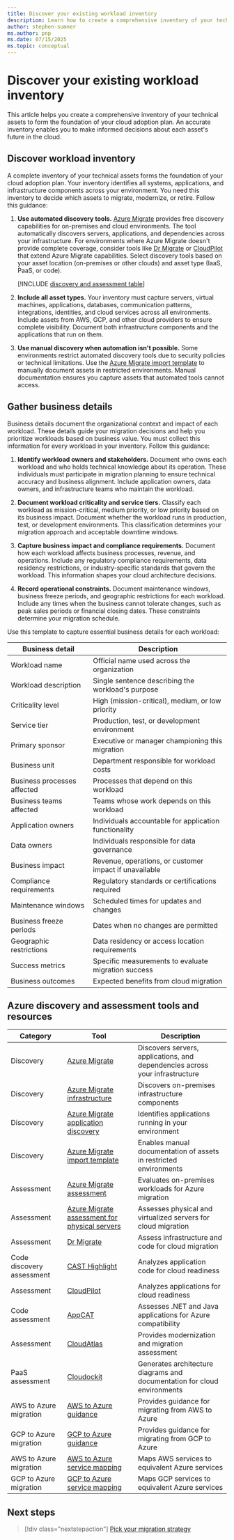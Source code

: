 ```yaml
---
title: Discover your existing workload inventory
description: Learn how to create a comprehensive inventory of your technical assets to form the foundation of your cloud adoption plan and make informed migration decisions.
author: stephen-sumner
ms.author: pnp
ms.date: 07/15/2025
ms.topic: conceptual
---
```


# Discover your existing workload inventory

This article helps you create a comprehensive inventory of your technical assets to form the foundation of your cloud adoption plan. An accurate inventory enables you to make informed decisions about each asset's future in the cloud.

## Discover workload inventory

A complete inventory of your technical assets forms the foundation of your cloud adoption plan. Your inventory identifies all systems, applications, and infrastructure components across your environment. You need this inventory to decide which assets to migrate, modernize, or retire. Follow this guidance:

1. **Use automated discovery tools.** [Azure Migrate](/azure/migrate/migrate-services-overview?view=migrate) provides free discovery capabilities for on-premises and cloud environments. The tool automatically discovers servers, applications, and dependencies across your infrastructure. For environments where Azure Migrate doesn't provide complete coverage, consider tools like [Dr Migrate](https://azuremarketplace.microsoft.com/marketplace/consulting-services/lab3solutions.drmigrate-standard-cons-deployment) or [CloudPilot](https://appsource.microsoft.com/product/web-apps/cloudatlasinc.36d534d9-ab47-4cd8-93d3-2be7df682782) that extend Azure Migrate capabilities. Select discovery tools based on your asset location (on-premises or other clouds) and asset type (IaaS, PaaS, or code).

    [!INCLUDE [discovery and assessment table](./includes/discovery-assessment-table.md)]

2. **Include all asset types.** Your inventory must capture servers, virtual machines, applications, databases, communication patterns, integrations, identities, and cloud services across all environments. Include assets from AWS, GCP, and other cloud providers to ensure complete visibility. Document both infrastructure components and the applications that run on them.

3. **Use manual discovery when automation isn't possible.** Some environments restrict automated discovery tools due to security policies or technical limitations. Use the [Azure Migrate import template](https://go.microsoft.com/fwlink/?linkid=2109031) to manually document assets in restricted environments. Manual documentation ensures you capture assets that automated tools cannot access.

## Gather business details

Business details document the organizational context and impact of each workload. These details guide your migration decisions and help you prioritize workloads based on business value. You must collect this information for every workload in your inventory. Follow this guidance:

1. **Identify workload owners and stakeholders.** Document who owns each workload and who holds technical knowledge about its operation. These individuals must participate in migration planning to ensure technical accuracy and business alignment. Include application owners, data owners, and infrastructure teams who maintain the workload.

2. **Document workload criticality and service tiers.** Classify each workload as mission-critical, medium priority, or low priority based on its business impact. Document whether the workload runs in production, test, or development environments. This classification determines your migration approach and acceptable downtime windows.

3. **Capture business impact and compliance requirements.** Document how each workload affects business processes, revenue, and operations. Include any regulatory compliance requirements, data residency restrictions, or industry-specific standards that govern the workload. This information shapes your cloud architecture decisions.

4. **Record operational constraints.** Document maintenance windows, business freeze periods, and geographic restrictions for each workload. Include any times when the business cannot tolerate changes, such as peak sales periods or financial closing dates. These constraints determine your migration schedule.

Use this template to capture essential business details for each workload:

| Business detail | Description |
|-----------------|-------------|
| Workload name | Official name used across the organization |
| Workload description | Single sentence describing the workload's purpose |
| Criticality level | High (mission-critical), medium, or low priority |
| Service tier | Production, test, or development environment |
| Primary sponsor | Executive or manager championing this migration |
| Business unit | Department responsible for workload costs |
| Business processes affected | Processes that depend on this workload |
| Business teams affected | Teams whose work depends on this workload |
| Application owners | Individuals accountable for application functionality |
| Data owners | Individuals responsible for data governance |
| Business impact | Revenue, operations, or customer impact if unavailable |
| Compliance requirements | Regulatory standards or certifications required |
| Maintenance windows | Scheduled times for updates and changes |
| Business freeze periods | Dates when no changes are permitted |
| Geographic restrictions | Data residency or access location requirements |
| Success metrics | Specific measurements to evaluate migration success |
| Business outcomes | Expected benefits from cloud migration |

## Azure discovery and assessment tools and resources

| Category | Tool | Description |
|----------|------|-------------|
| Discovery | [Azure Migrate](/azure/migrate/migrate-services-overview?view=migrate) | Discovers servers, applications, and dependencies across your infrastructure |
| Discovery | [Azure Migrate infrastructure](/azure/migrate/migrate-appliance) | Discovers on-premises infrastructure components |
| Discovery | [Azure Migrate application discovery](/azure/migrate/how-to-discover-applications) | Identifies applications running in your environment |
| Discovery | [Azure Migrate import template](https://go.microsoft.com/fwlink/?linkid=2109031) | Enables manual documentation of assets in restricted environments |
| Assessment | [Azure Migrate assessment](/azure/migrate/tutorial-discover-physical) | Evaluates on-premises workloads for Azure migration |
| Assessment | [Azure Migrate assessment for physical servers](/azure/migrate/tutorial-assess-physical?view=migrate-classic&viewFallbackFrom=migrate) | Assesses physical and virtualized servers for cloud migration |
| Assessment | [Dr Migrate](https://azuremarketplace.microsoft.com/marketplace/consulting-services/lab3solutions.drmigrate-standard-cons-deployment) | Assess infrastructure and code for cloud migration |
| Code discovery assessment | [CAST Highlight](https://appsource.microsoft.com/product/web-apps/cast.cast_highlight?tab=Overview) | Analyzes application code for cloud readiness |
| Assessment | [CloudPilot](https://appsource.microsoft.com/product/web-apps/cloudatlasinc.36d534d9-ab47-4cd8-93d3-2be7df682782) | Analyzes applications for cloud readiness |
| Code assessment | [AppCAT](/azure/migrate/appcat/overview) | Assesses .NET and Java applications for Azure compatibility |
| Assessment | [CloudAtlas](https://appsource.microsoft.com/product/web-apps/unify-cloud-llc.cloudatlas_modernize_and_migrate?tab=Overview) | Provides modernization and migration assessment |
| PaaS assessment | [Cloudockit](https://azuremarketplace.microsoft.com/marketplace/apps/azure-dockit.cloudockit?tab=Overview) | Generates architecture diagrams and documentation for cloud environments |
| AWS to Azure migration | [AWS to Azure guidance](/azure/migration/migrate-from-aws) | Provides guidance for migrating from AWS to Azure |
| GCP to Azure migration | [GCP to Azure guidance](/azure/migration/migrate-from-google-cloud) | Provides guidance for migrating from GCP to Azure |
| AWS to Azure migration | [AWS to Azure service mapping](/azure/architecture/aws-professional/#primary-topics) | Maps AWS services to equivalent Azure services |
| GCP to Azure migration | [GCP to Azure service mapping](/azure/architecture/gcp-professional/services) | Maps GCP services to equivalent Azure services |

## Next steps

> [!div class="nextstepaction"]
> [Pick your migration strategy](./select-cloud-migration-strategy.md)
